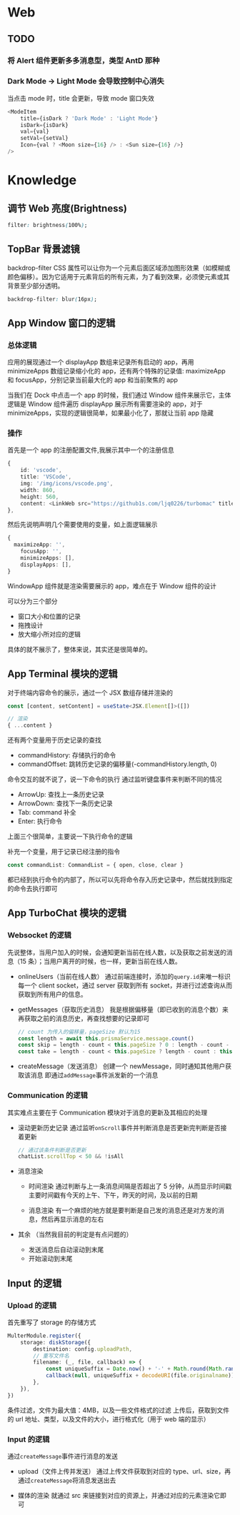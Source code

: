 # Web

## TODO

### 将 Alert 组件更新多多消息型，类型 AntD 那种

### Dark Mode -> Light Mode 会导致控制中心消失

当点击 mode 时，title 会更新，导致 mode 窗口失效

```typescript
<ModeItem
	title={isDark ? 'Dark Mode' : 'Light Mode'}
	isDark={isDark}
	val={val}
	setVal={setVal}
	Icon={val ? <Moon size={16} /> : <Sun size={16} />}
/>
```

# Knowledge

## 调节 Web 亮度(Brightness)

```css
filter: brightness(100%);
```

## TopBar 背景滤镜

backdrop-filter CSS 属性可以让你为一个元素后面区域添加图形效果（如模糊或颜色偏移）。因为它适用于元素背后的所有元素，为了看到效果，必须使元素或其背景至少部分透明。

```css
backdrop-filter: blur(16px);
```

## App Window 窗口的逻辑

### 总体逻辑

应用的展现通过一个 displayApp 数组来记录所有启动的 app，再用 minimizeApps 数组记录缩小化的 app，还有两个特殊的记录值: maximizeApp 和 focusApp，分别记录当前最大化的 app 和当前聚焦的 app

当我们在 Dock 中点击一个 app 的时候，我们通过 Window 组件来展示它，主体逻辑是 Window 组件遍历 displayApp 展示所有需要渲染的 app，对于 minimizeApps，实现的逻辑很简单，如果最小化了，那就让当前 app 隐藏

### 操作

首先是一个 app 的注册配置文件,我展示其中一个的注册信息

```typescript
{
	id: 'vscode',
	title: 'VSCode',
	img: '/img/icons/vscode.png',
	width: 860,
	height: 560,
	content: <LinkWeb src="https://github1s.com/ljq0226/turbomac" title="VSCode" />,
},
```

然后先说明声明几个需要使用的变量，如上面逻辑展示

```typescript
{
  maximizeApp: '',
	focusApp: '',
	minimizeApps: [],
	displayApps: [],
}
```

WindowApp 组件就是渲染需要展示的 app，难点在于 Window 组件的设计

可以分为三个部分

- 窗口大小和位置的记录
- 拖拽设计
- 放大缩小所对应的逻辑

具体的就不展示了，整体来说，其实还是很简单的。

## App Terminal 模块的逻辑

对于终端内容命令的展示，通过一个 JSX 数组存储并渲染的

```typescript
const [content, setContent] = useState<JSX.Element[]>([])

// 渲染
{ ...content }
```

还有两个变量用于历史记录的查找

- commandHistory: 存储执行的命令
- commandOffset: 跳转历史记录的偏移量(-commandHistory.length, 0)

命令交互的就不说了，说一下命令的执行
通过监听键盘事件来判断不同的情况

- ArrowUp: 查找上一条历史记录
- ArrowDown: 查找下一条历史记录
- Tab: command 补全
- Enter: 执行命令

上面三个很简单，主要说一下执行命令的逻辑

补充一个变量，用于记录已经注册的指令

```typescript
const commandList: CommandList = { open, close, clear }
```

都已经到执行命令的内部了，所以可以先将命令存入历史记录中，然后就找到指定的命令去执行即可

## App TurboChat 模块的逻辑

### Websocket 的逻辑

先说整体，当用户加入的时候，会通知更新当前在线人数，以及获取之前发送的消息（15 条）；当用户离开的时候，也一样，更新当前在线人数。

- onlineUsers（当前在线人数）
  通过前端连接时，添加的`query.id`来唯一标识每一个 client socket，通过 server 获取到所有 socket，并进行过滤查询从而获取到所有用户的信息。

- getMessages（获取历史消息）
  我是根据偏移量（即已收到的消息个数）来再获取之前的消息历史，再查找想要的记录即可

  ```typescript
  // count 为传入的偏移量，pageSize 默认为15
  const length = await this.prismaService.message.count()
  const skip = length - count < this.pageSize ? 0 : length - count - this.pageSize
  const take = length - count < this.pageSize ? length - count : this.pageSize
  ```

- createMessage（发送消息）
  创建一个 newMessage，同时通知其他用户获取该消息
  即通过`addMessage`事件派发新的一个消息

### Communication 的逻辑

其实难点主要在于 Communication 模块对于消息的更新及其相应的处理

- 滚动更新历史记录
  通过监听`onScroll`事件并判断消息是否更新完判断是否接着更新

  ```typescript
  // 通过该条件判断是否更新
  chatList.scrollTop < 50 && !isAll
  ```

- 消息渲染

  - 时间渲染
    通过判断与上一条消息间隔是否超出了 5 分钟，从而显示时间戳
    主要时间戳有今天的上午、下午，昨天的时间，及以前的日期

  - 消息渲染
    有一个麻烦的地方就是要判断是自己发的消息还是对方发的消息，然后再显示消息的左右

- 其余
  （当然我目前的判定是有点问题的）
  - 发送消息后自动滚动到末尾
  - 开始滚动到末尾

## Input 的逻辑

### Upload 的逻辑

首先重写了 storage 的存储方式

```typescript
MulterModule.register({
	storage: diskStorage({
		destination: config.uploadPath,
		// 重写文件名
		filename: (_, file, callback) => {
			const uniqueSuffix = Date.now() + '-' + Math.round(Math.random() * 1e9) + '-'
			callback(null, uniqueSuffix + decodeURI(file.originalname))
		},
	}),
})
```

条件过滤，文件为最大值：4MB，以及一些文件格式的过滤
上传后，获取到文件的 url 地址、类型，以及文件的大小，进行格式化（用于 web 端的显示）

### Input 的逻辑

通过`createMessage`事件进行消息的发送

- upload（文件上传并发送）
  通过上传文件获取到对应的 type、url、size，再通过`createMessage`将消息发送出去

- 媒体的渲染
  就通过 src 来链接到对应的资源上，并通过对应的元素渲染它即可
